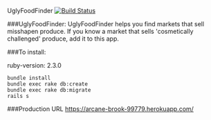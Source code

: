 UglyFoodFinder [![Build Status](https://secure.travis-ci.org/kkchu791/uglyfoodfinder.png)](http://travis-ci.org/kkchu791/uglyfoodfinder)


###UglyFoodFinder:
UglyFoodFinder helps you find markets that sell misshapen produce. If you know a market that sells 'cosmetically challenged' produce, add it to this app.

###To install:

ruby-version: 2.3.0

```
bundle install
bundle exec rake db:create
bundle exec rake db:migrate
rails s
```

###Production URL
https://arcane-brook-99779.herokuapp.com/